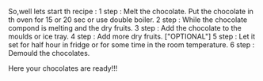 So,well lets start th recipe :
 1 step : Melt the chocolate. Put the chocolate in th oven for 15 or 20 sec or use double boiler.
 2 step : While the chocolate compond is melting and the dry fruits.
 3 step : Add the chocolate to the moulds or ice tray.
 4 step : Add more dry fruits. ["OPTIONAL"]
 5 step : Let it set for half hour in fridge or for some time in the room temperature.
 6 step : Demould the chocolates.


 Here your chocolates are ready!!!
  